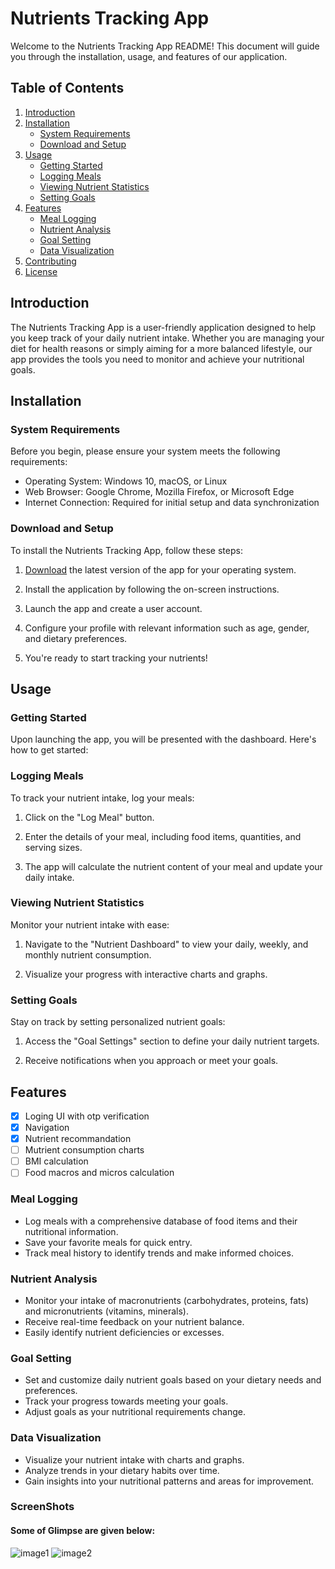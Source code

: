 # Nutrients Tracking App

Welcome to the Nutrients Tracking App README! This document will guide you through the installation, usage, and features of our application.

## Table of Contents

1. [Introduction](#introduction)
2. [Installation](#installation)
   - [System Requirements](#system-requirements)
   - [Download and Setup](#download-and-setup)
3. [Usage](#usage)
   - [Getting Started](#getting-started)
   - [Logging Meals](#logging-meals)
   - [Viewing Nutrient Statistics](#viewing-nutrient-statistics)
   - [Setting Goals](#setting-goals)
4. [Features](#features)
   - [Meal Logging](#meal-logging)
   - [Nutrient Analysis](#nutrient-analysis)
   - [Goal Setting](#goal-setting)
   - [Data Visualization](#data-visualization)
5. [Contributing](#contributing)
6. [License](#license)

## Introduction

The Nutrients Tracking App is a user-friendly application designed to help you keep track of your daily nutrient intake. Whether you are managing your diet for health reasons or simply aiming for a more balanced lifestyle, our app provides the tools you need to monitor and achieve your nutritional goals.

## Installation

### System Requirements

Before you begin, please ensure your system meets the following requirements:

- Operating System: Windows 10, macOS, or Linux
- Web Browser: Google Chrome, Mozilla Firefox, or Microsoft Edge
- Internet Connection: Required for initial setup and data synchronization

### Download and Setup

To install the Nutrients Tracking App, follow these steps:

1. [Download](#) the latest version of the app for your operating system.

2. Install the application by following the on-screen instructions.

3. Launch the app and create a user account.

4. Configure your profile with relevant information such as age, gender, and dietary preferences.

5. You're ready to start tracking your nutrients!

## Usage

### Getting Started

Upon launching the app, you will be presented with the dashboard. Here's how to get started:

### Logging Meals

To track your nutrient intake, log your meals:

1. Click on the "Log Meal" button.

2. Enter the details of your meal, including food items, quantities, and serving sizes.

3. The app will calculate the nutrient content of your meal and update your daily intake.

### Viewing Nutrient Statistics

Monitor your nutrient intake with ease:

1. Navigate to the "Nutrient Dashboard" to view your daily, weekly, and monthly nutrient consumption.

2. Visualize your progress with interactive charts and graphs.

### Setting Goals

Stay on track by setting personalized nutrient goals:

1. Access the "Goal Settings" section to define your daily nutrient targets.

2. Receive notifications when you approach or meet your goals.

## Features
- [x] Loging UI with otp verification
- [x] Navigation
- [x] Nutrient recommandation
- [ ] Mutrient consumption charts
- [ ] BMI calculation
- [ ] Food macros and micros calculation

### Meal Logging

- Log meals with a comprehensive database of food items and their nutritional information.
- Save your favorite meals for quick entry.
- Track meal history to identify trends and make informed choices.

### Nutrient Analysis

- Monitor your intake of macronutrients (carbohydrates, proteins, fats) and micronutrients (vitamins, minerals).
- Receive real-time feedback on your nutrient balance.
- Easily identify nutrient deficiencies or excesses.

### Goal Setting

- Set and customize daily nutrient goals based on your dietary needs and preferences.
- Track your progress towards meeting your goals.
- Adjust goals as your nutritional requirements change.

### Data Visualization

- Visualize your nutrient intake with charts and graphs.
- Analyze trends in your dietary habits over time.
- Gain insights into your nutritional patterns and areas for improvement.

### ScreenShots
#### Some of Glimpse are given below:
![image1](./assets/images/1.jpg)
![image2](./assets/images/2.jpg)